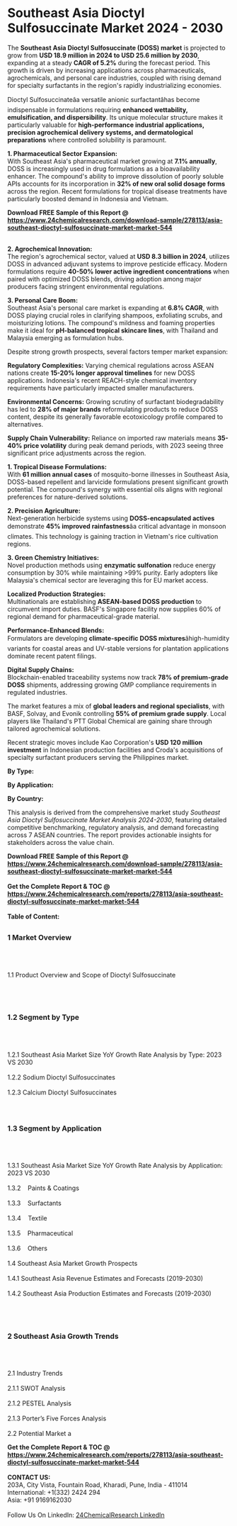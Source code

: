 <h1>Southeast Asia Dioctyl Sulfosuccinate Market 2024 - 2030</h1><p>The <strong>Southeast Asia Dioctyl Sulfosuccinate (DOSS) market</strong> is projected to grow from <strong>USD 18.9 million in 2024 to USD 25.6 million by 2030</strong>, expanding at a steady <strong>CAGR of 5.2%</strong> during the forecast period. This growth is driven by increasing applications across pharmaceuticals, agrochemicals, and personal care industries, coupled with rising demand for specialty surfactants in the region's rapidly industrializing economies.</p><p>Dioctyl Sulfosuccinateâa versatile anionic surfactantâhas become indispensable in formulations requiring <strong>enhanced wettability, emulsification, and dispersibility</strong>. Its unique molecular structure makes it particularly valuable for <strong>high-performance industrial applications, precision agrochemical delivery systems, and dermatological preparations</strong> where controlled solubility is paramount.</p><p><strong>1. Pharmaceutical Sector Expansion:</strong><br>
With Southeast Asia's pharmaceutical market growing at <strong>7.1% annually</strong>, DOSS is increasingly used in drug formulations as a bioavailability enhancer. The compound's ability to improve dissolution of poorly soluble APIs accounts for its incorporation in <strong>32% of new oral solid dosage forms</strong> across the region. Recent formulations for tropical disease treatments have particularly boosted demand in Indonesia and Vietnam.</p><div><b>Download FREE Sample of this Report @ 
            <a href="https://www.24chemicalresearch.com/download-sample/278113/asia-southeast-dioctyl-sulfosuccinate-market-market-544">
            https://www.24chemicalresearch.com/download-sample/278113/asia-southeast-dioctyl-sulfosuccinate-market-market-544</a></b></div><br><p><strong>2. Agrochemical Innovation:</strong><br>
The region's agrochemical sector, valued at <strong>USD 8.3 billion in 2024</strong>, utilizes DOSS in advanced adjuvant systems to improve pesticide efficacy. Modern formulations require <strong>40-50% lower active ingredient concentrations</strong> when paired with optimized DOSS blends, driving adoption among major producers facing stringent environmental regulations.</p><p><strong>3. Personal Care Boom:</strong><br>
Southeast Asia's personal care market is expanding at <strong>6.8% CAGR</strong>, with DOSS playing crucial roles in clarifying shampoos, exfoliating scrubs, and moisturizing lotions. The compound's mildness and foaming properties make it ideal for <strong>pH-balanced tropical skincare lines</strong>, with Thailand and Malaysia emerging as formulation hubs.</p><p>Despite strong growth prospects, several factors temper market expansion:</p><p><strong>Regulatory Complexities:</strong> Varying chemical regulations across ASEAN nations create <strong>15-20% longer approval timelines</strong> for new DOSS applications. Indonesia's recent REACH-style chemical inventory requirements have particularly impacted smaller manufacturers.</p><p><strong>Environmental Concerns:</strong> Growing scrutiny of surfactant biodegradability has led to <strong>28% of major brands</strong> reformulating products to reduce DOSS content, despite its generally favorable ecotoxicology profile compared to alternatives.</p><p><strong>Supply Chain Vulnerability:</strong> Reliance on imported raw materials means <strong>35-40% price volatility</strong> during peak demand periods, with 2023 seeing three significant price adjustments across the region.</p><p><strong>1. Tropical Disease Formulations:</strong><br>
With <strong>61 million annual cases</strong> of mosquito-borne illnesses in Southeast Asia, DOSS-based repellent and larvicide formulations present significant growth potential. The compound's synergy with essential oils aligns with regional preferences for nature-derived solutions.</p><p><strong>2. Precision Agriculture:</strong><br>
Next-generation herbicide systems using <strong>DOSS-encapsulated actives</strong> demonstrate <strong>45% improved rainfastness</strong>âa critical advantage in monsoon climates. This technology is gaining traction in Vietnam's rice cultivation regions.</p><p><strong>3. Green Chemistry Initiatives:</strong><br>
Novel production methods using <strong>enzymatic sulfonation</strong> reduce energy consumption by 30% while maintaining &gt;99% purity. Early adopters like Malaysia's chemical sector are leveraging this for EU market access.</p><p><strong>Localized Production Strategies:</strong><br>
    Multinationals are establishing <strong>ASEAN-based DOSS production</strong> to circumvent import duties. BASF's Singapore facility now supplies 60% of regional demand for pharmaceutical-grade material.</p><p><strong>Performance-Enhanced Blends:</strong><br>
    Formulators are developing <strong>climate-specific DOSS mixtures</strong>âhigh-humidity variants for coastal areas and UV-stable versions for plantation applications dominate recent patent filings.</p><p><strong>Digital Supply Chains:</strong><br>
    Blockchain-enabled traceability systems now track <strong>78% of premium-grade DOSS</strong> shipments, addressing growing GMP compliance requirements in regulated industries.</p><p>The market features a mix of <strong>global leaders and regional specialists</strong>, with BASF, Solvay, and Evonik controlling <strong>55% of premium grade supply</strong>. Local players like Thailand's PTT Global Chemical are gaining share through tailored agrochemical solutions.</p><p>Recent strategic moves include Kao Corporation's <strong>USD 120 million investment</strong> in Indonesian production facilities and Croda's acquisitions of specialty surfactant producers serving the Philippines market.</p><p><strong>By Type:</strong></p><p><strong>By Application:</strong></p><p><strong>By Country:</strong></p><p>This analysis is derived from the comprehensive market study <em>Southeast Asia Dioctyl Sulfosuccinate Market Analysis 2024-2030</em>, featuring detailed competitive benchmarking, regulatory analysis, and demand forecasting across 7 ASEAN countries. The report provides actionable insights for stakeholders across the value chain.</p><div><b>Download FREE Sample of this Report @ 
            <a href="https://www.24chemicalresearch.com/download-sample/278113/asia-southeast-dioctyl-sulfosuccinate-market-market-544">
            https://www.24chemicalresearch.com/download-sample/278113/asia-southeast-dioctyl-sulfosuccinate-market-market-544</a></b></div><br><div><b>Get the Complete Report & TOC @ 
            <a href="https://www.24chemicalresearch.com/reports/278113/asia-southeast-dioctyl-sulfosuccinate-market-market-544">
            https://www.24chemicalresearch.com/reports/278113/asia-southeast-dioctyl-sulfosuccinate-market-market-544</a></b></div><br>
            <b>Table of Content:</b><p><h2><span style="font-size:16px"><strong>1 Market Overview&nbsp;&nbsp; &nbsp;</strong></span></h2><br />
<br />
<p>1.1 Product Overview and Scope of Dioctyl Sulfosuccinate&nbsp;</p><br />
<br />
<h2><strong><span style="font-size:16px">1.2 Segment by Type&nbsp;&nbsp; &nbsp;</span></strong></h2><br />
<br />
<p>1.2.1 Southeast Asia Market Size YoY Growth Rate Analysis by Type: 2023 VS 2030&nbsp;&nbsp; &nbsp;<br /><br />
1.2.2 Sodium Dioctyl Sulfosuccinates&nbsp;&nbsp; &nbsp;<br /><br />
1.2.3 Calcium Dioctyl Sulfosuccinates<br /><br />
<br />
<h2><span style="font-size:16px"><strong>1.3 Segment by Application&nbsp;&nbsp;</strong></span></h2><br />
<br />
<p>1.3.1 Southeast Asia Market Size YoY Growth Rate Analysis by Application: 2023 VS 2030&nbsp;&nbsp; &nbsp;<br /><br />
1.3.2&nbsp;&nbsp; &nbsp;Paints & Coatings<br /><br />
1.3.3&nbsp;&nbsp; &nbsp;Surfactants<br /><br />
1.3.4&nbsp;&nbsp; &nbsp;Textile<br /><br />
1.3.5&nbsp;&nbsp; &nbsp;Pharmaceutical<br /><br />
1.3.6&nbsp;&nbsp; &nbsp;Others<br /><br />
1.4 Southeast Asia Market Growth Prospects&nbsp;&nbsp; &nbsp;<br /><br />
1.4.1 Southeast Asia Revenue Estimates and Forecasts (2019-2030)&nbsp;&nbsp; &nbsp;<br /><br />
1.4.2 Southeast Asia Production Estimates and Forecasts (2019-2030)&nbsp;&nbsp;</p><br />
<br />
<h2><span style="font-size:16px"><strong>2 Southeast Asia Growth Trends&nbsp;&nbsp; &nbsp;</strong></span></h2><br />
<br />
<p>2.1 Industry Trends&nbsp;&nbsp; &nbsp;<br /><br />
2.1.1 SWOT Analysis&nbsp;&nbsp; &nbsp;<br /><br />
2.1.2 PESTEL Analysis&nbsp;&nbsp; &nbsp;<br /><br />
2.1.3 Porter&rsquo;s Five Forces Analysis&nbsp;&nbsp; &nbsp;<br /><br />
2.2 Potential Market a</p><div><b>Get the Complete Report & TOC @ 
            <a href="https://www.24chemicalresearch.com/reports/278113/asia-southeast-dioctyl-sulfosuccinate-market-market-544">
            https://www.24chemicalresearch.com/reports/278113/asia-southeast-dioctyl-sulfosuccinate-market-market-544</a></b></div><br><b>CONTACT US:</b><br>
            203A, City Vista, Fountain Road, Kharadi, Pune, India - 411014<br>
            International: +1(332) 2424 294<br>
            Asia: +91 9169162030 <br><br>
            Follow Us On LinkedIn: <a href="https://www.linkedin.com/company/24chemicalresearch/">24ChemicalResearch LinkedIn</a>